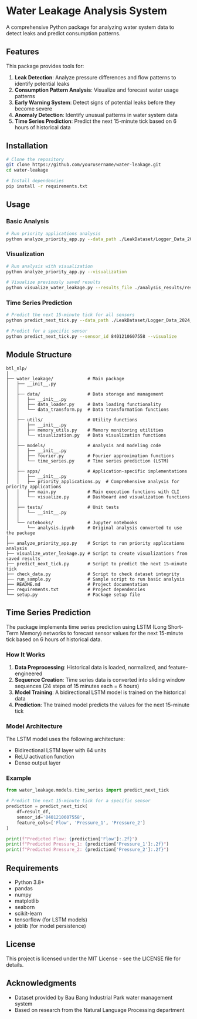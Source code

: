 # Water Leakage Analysis System

A comprehensive Python package for analyzing water system data to detect leaks and predict consumption patterns.

## Features

This package provides tools for:

1. **Leak Detection**: Analyze pressure differences and flow patterns to identify potential leaks
2. **Consumption Pattern Analysis**: Visualize and forecast water usage patterns
3. **Early Warning System**: Detect signs of potential leaks before they become severe
4. **Anomaly Detection**: Identify unusual patterns in water system data
5. **Time Series Prediction**: Predict the next 15-minute tick based on 6 hours of historical data

## Installation

```bash
# Clone the repository
git clone https://github.com/yourusername/water-leakage.git
cd water-leakage

# Install dependencies
pip install -r requirements.txt
```

## Usage

### Basic Analysis

```bash
# Run priority applications analysis
python analyze_priority_app.py --data_path ./LeakDataset/Logger_Data_2024_Bau_Bang-2
```

### Visualization

```bash
# Run analysis with visualization
python analyze_priority_app.py --visualization

# Visualize previously saved results
python visualize_water_leakage.py --results_file ./analysis_results/results/analysis_results.json
```

### Time Series Prediction

```bash
# Predict the next 15-minute tick for all sensors
python predict_next_tick.py --data_path ./LeakDataset/Logger_Data_2024_Bau_Bang-2 --visualize

# Predict for a specific sensor
python predict_next_tick.py --sensor_id 8401210607558 --visualize
```

## Module Structure

```
btl_nlp/
│
├── water_leakage/             # Main package
│   ├── __init__.py
│   │
│   ├── data/                  # Data storage and management
│   │   ├── __init__.py
│   │   ├── data_loader.py     # Data loading functionality
│   │   └── data_transform.py  # Data transformation functions
│   │
│   ├── utils/                 # Utility functions
│   │   ├── __init__.py
│   │   ├── memory_utils.py    # Memory monitoring utilities
│   │   └── visualization.py   # Data visualization functions
│   │
│   ├── models/                # Analysis and modeling code
│   │   ├── __init__.py
│   │   ├── fourier.py         # Fourier approximation functions
│   │   └── time_series.py     # Time series prediction (LSTM)
│   │
│   ├── apps/                  # Application-specific implementations
│   │   ├── __init__.py
│   │   ├── priority_applications.py  # Comprehensive analysis for priority applications
│   │   ├── main.py            # Main execution functions with CLI
│   │   └── visualize.py       # Dashboard and visualization functions
│   │
│   ├── tests/                 # Unit tests
│   │   └── __init__.py
│   │
│   └── notebooks/             # Jupyter notebooks
│       └── analysis.ipynb     # Original analysis converted to use the package
│
├── analyze_priority_app.py    # Script to run priority applications analysis
├── visualize_water_leakage.py # Script to create visualizations from saved results
├── predict_next_tick.py       # Script to predict the next 15-minute tick
├── check_data.py              # Script to check dataset integrity
├── run_sample.py              # Sample script to run basic analysis
├── README.md                  # Project documentation
├── requirements.txt           # Project dependencies
└── setup.py                   # Package setup file
```

## Time Series Prediction

The package implements time series prediction using LSTM (Long Short-Term Memory) networks to forecast sensor values for the next 15-minute tick based on 6 hours of historical data.

### How It Works

1. **Data Preprocessing**: Historical data is loaded, normalized, and feature-engineered
2. **Sequence Creation**: Time series data is converted into sliding window sequences (24 steps of 15 minutes each = 6 hours)
3. **Model Training**: A bidirectional LSTM model is trained on the historical data
4. **Prediction**: The trained model predicts the values for the next 15-minute tick

### Model Architecture

The LSTM model uses the following architecture:
- Bidirectional LSTM layer with 64 units
- ReLU activation function
- Dense output layer

### Example

```python
from water_leakage.models.time_series import predict_next_tick

# Predict the next 15-minute tick for a specific sensor
prediction = predict_next_tick(
    df=result_df,
    sensor_id='8401210607558',
    feature_cols=['Flow', 'Pressure_1', 'Pressure_2']
)

print(f"Predicted Flow: {prediction['Flow']:.2f}")
print(f"Predicted Pressure_1: {prediction['Pressure_1']:.2f}")
print(f"Predicted Pressure_2: {prediction['Pressure_2']:.2f}")
```

## Requirements

- Python 3.8+
- pandas
- numpy
- matplotlib
- seaborn
- scikit-learn
- tensorflow (for LSTM models)
- joblib (for model persistence)

## License

This project is licensed under the MIT License - see the LICENSE file for details.

## Acknowledgments

- Dataset provided by Bau Bang Industrial Park water management system
- Based on research from the Natural Language Processing department 